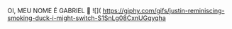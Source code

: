 OI, MEU NOME É GABRIEL 
💩
![](
https://giphy.com/gifs/justin-reminiscing-smoking-duck-i-might-switch-S1SnLg08CxnUGqyqha
